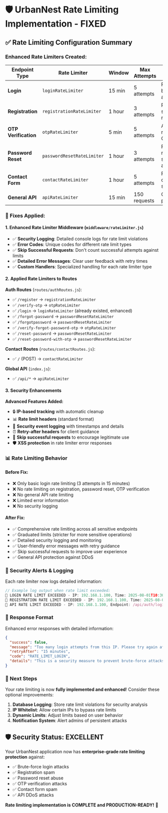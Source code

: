 # 🛡️ UrbanNest Rate Limiting Implementation - FIXED

## ✅ **Rate Limiting Configuration Summary**

### **Enhanced Rate Limiters Created:**

| Endpoint Type | Rate Limiter | Window | Max Attempts | Purpose |
|---------------|--------------|---------|--------------|---------|
| **Login** | `loginRateLimiter` | 15 min | 5 attempts | Prevent brute-force attacks |
| **Registration** | `registrationRateLimiter` | 1 hour | 3 attempts | Prevent spam registrations |
| **OTP Verification** | `otpRateLimiter` | 5 min | 5 attempts | Allow reasonable OTP retries |
| **Password Reset** | `passwordResetRateLimiter` | 1 hour | 3 attempts | Prevent reset system abuse |
| **Contact Form** | `contactRateLimiter` | 1 hour | 5 attempts | Prevent contact spam |
| **General API** | `apiRateLimiter` | 15 min | 150 requests | Overall API protection |

### **🔧 Fixes Applied:**

#### **1. Enhanced Rate Limiter Middleware** (`middleware/rateLimiter.js`)
- ✅ **Security Logging**: Detailed console logs for rate limit violations
- ✅ **Error Codes**: Unique codes for different rate limit types
- ✅ **Skip Successful Requests**: Don't count successful attempts against limits
- ✅ **Detailed Error Messages**: Clear user feedback with retry times
- ✅ **Custom Handlers**: Specialized handling for each rate limiter type

#### **2. Applied Rate Limiters to Routes**

**Auth Routes** (`routes/authRoutes.js`):
- ✅ `/register` → `registrationRateLimiter`
- ✅ `/verify-otp` → `otpRateLimiter`
- ✅ `/login` → `loginRateLimiter` (already existed, enhanced)
- ✅ `/forgot-password` → `passwordResetRateLimiter`
- ✅ `/forgotpassword` → `passwordResetRateLimiter`
- ✅ `/verify-forgot-password-otp` → `otpRateLimiter`
- ✅ `/reset-password` → `passwordResetRateLimiter`
- ✅ `/reset-password-with-otp` → `passwordResetRateLimiter`

**Contact Routes** (`routes/contactRoutes.js`):
- ✅ `/` (POST) → `contactRateLimiter`

**Global API** (`index.js`):
- ✅ `/api/*` → `apiRateLimiter`

#### **3. Security Enhancements**

**Advanced Features Added:**
- 🔒 **IP-based tracking** with automatic cleanup
- 📊 **Rate limit headers** (standard format)
- 🚨 **Security event logging** with timestamps and details
- ⏰ **Retry-after headers** for client guidance
- 🎯 **Skip successful requests** to encourage legitimate use
- 🛡️ **XSS protection** in rate limiter error responses

### **📊 Rate Limiting Behavior**

#### **Before Fix:**
- ❌ Only basic login rate limiting (3 attempts in 15 minutes)
- ❌ No rate limiting on registration, password reset, OTP verification
- ❌ No general API rate limiting
- ❌ Limited error information
- ❌ No security logging

#### **After Fix:**
- ✅ Comprehensive rate limiting across all sensitive endpoints
- ✅ Graduated limits (stricter for more sensitive operations)
- ✅ Detailed security logging and monitoring
- ✅ User-friendly error messages with retry guidance
- ✅ Skip successful requests to improve user experience
- ✅ General API protection against DDoS

### **🚨 Security Alerts & Logging**

Each rate limiter now logs detailed information:

```javascript
// Example log output when rate limit exceeded:
🚨 LOGIN RATE LIMIT EXCEEDED - IP: 192.168.1.100, Time: 2025-08-01T10:30:45.123Z, Email: attacker@example.com
🚨 REGISTRATION RATE LIMIT EXCEEDED - IP: 192.168.1.100, Time: 2025-08-01T10:30:45.123Z, Email: spam@example.com
🚨 API RATE LIMIT EXCEEDED - IP: 192.168.1.100, Endpoint: /api/auth/login, Time: 2025-08-01T10:30:45.123Z
```

### **🎯 Response Format**

Enhanced error responses with detailed information:

```json
{
  "success": false,
  "message": "Too many login attempts from this IP. Please try again after 15 minutes.",
  "retryAfter": "15 minutes",
  "code": "RATE_LIMIT_LOGIN",
  "details": "This is a security measure to prevent brute-force attacks."
}
```

### **🔄 Next Steps**

Your rate limiting is now **fully implemented and enhanced**! Consider these optional improvements:

1. **Database Logging**: Store rate limit violations for security analysis
2. **IP Whitelist**: Allow certain IPs to bypass rate limits
3. **Dynamic Limits**: Adjust limits based on user behavior
4. **Notification System**: Alert admins of persistent attacks

## 🛡️ **Security Status: EXCELLENT**

Your UrbanNest application now has **enterprise-grade rate limiting protection** against:
- ✅ Brute-force login attacks
- ✅ Registration spam
- ✅ Password reset abuse
- ✅ OTP verification attacks
- ✅ Contact form spam
- ✅ API DDoS attacks

**Rate limiting implementation is COMPLETE and PRODUCTION-READY!** 🚀
